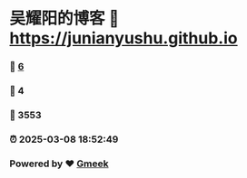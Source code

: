 # 吴耀阳的博客 :link: https://junianyushu.github.io 
### :page_facing_up: [6](https://junianyushu.github.io/tag.html) 
### :speech_balloon: 4 
### :hibiscus: 3553 
### :alarm_clock: 2025-03-08 18:52:49 
### Powered by :heart: [Gmeek](https://github.com/Meekdai/Gmeek)
